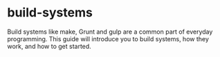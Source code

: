 # build-systems
Build systems like make, Grunt and gulp are a common part of everyday programming. This guide will introduce you to build systems, how they work, and how to get started. 
